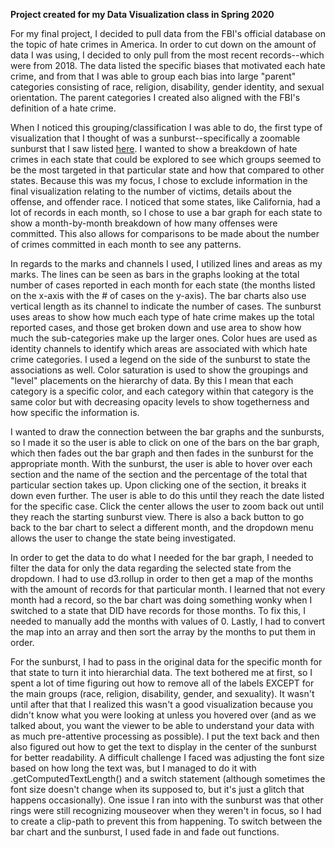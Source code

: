**Project created for my Data Visualization class in Spring 2020**

For my final project, I decided to pull data from the FBI's official database on the topic of hate crimes in America. In order to cut down on the amount of data I was using, I decided to only pull from the most recent records--which were from 2018. The data listed the specific biases that motivated each hate crime, and from that I was able to group each bias into large "parent" categories consisting of race, religion, disability, gender identity, and sexual orientation. The parent categories I created also aligned with the FBI's definition of a hate crime.

When I noticed this grouping/classification I was able to do, the first type of visualization that I thought of was a sunburst--specifically a zoomable sunburst that I saw listed <a href="https://observablehq.com/@d3/zoomable-sunburst">here</a>. I wanted to show a breakdown of hate crimes in each state that could be explored to see which groups seemed to be the most targeted in that particular state and how that compared to other states. Because this was my focus, I chose to exclude information in the final visualization relating to the number of victims, details about the offense, and offender race. I noticed that some states, like California, had a lot of records in each month, so I chose to use a bar graph for each state to show a month-by-month breakdown of how many offenses were committed. This also allows for comparisons to be made about the number of crimes committed in each month to see any patterns.

In regards to the marks and channels I used, I utilized lines and areas as my marks. The lines can be seen as bars in the graphs looking at the total number of cases reported in each month for each state (the months listed on the x-axis with the # of cases on the y-axis). The bar charts also use vertical length as its channel to indicate the number of cases. The sunburst uses areas to show how much each type of hate crime makes up the total reported cases, and those get broken down and use area to show how much the sub-categories make up the larger ones. Color hues are used as identity channels to identify which areas are associated with which hate crime categories. I used a legend on the side of the sunburst to state the associations as well. Color saturation is used to show the groupings and "level" placements on the hierarchy of data. By this I mean that each category is a specific color, and each category within that category is the same color but with decreasing opacity levels to show togetherness and how specific the information is.

I wanted to draw the connection between the bar graphs and the sunbursts, so I made it so the user is able to click on one of the bars on the bar graph, which then fades out the bar graph and then fades in the sunburst for the appropriate month. With the sunburst, the user is able to hover over each section and the name of the section and the percentage of the total that particular section takes up. Upon clicking one of the section, it breaks it down even further. The user is able to do this until they reach the date listed for the specific case. Click the center allows the user to zoom back out until they reach the starting sunburst view. There is also a back button to go back to the bar chart to select a different month, and the dropdown menu allows the user to change the state being investigated.

In order to get the data to do what I needed for the bar graph, I needed to filter the data for only the data regarding the selected state from the dropdown. I had to use d3.rollup in order to then get a map of the months with the amount of records for that particular month. I learned that not every month had a record, so the bar chart was doing something wonky when I switched to a state that DID have records for those months. To fix this, I needed to manually add the months with values of 0. Lastly, I had to convert the map into an array and then sort the array by the months to put them in order.

For the sunburst, I had to pass in the original data for the specific month for that state to turn it into hierarchial data. The text bothered me at first, so I spent a lot of time figuring out how to remove all of the labels EXCEPT for the main groups (race, religion, disability, gender, and sexuality). It wasn't until after that that I realized this wasn't a good visualization because you didn't know what you were looking at unless you hovered over (and as we talked about, you want the viewer to be able to understand your data with as much pre-attentive processing as possible). I put the text back and then also figured out how to get the text to display in the center of the sunburst for better readability. A difficult challenge I faced was adjusting the font size based on how long the text was, but I managed to do it with .getComputedTextLength() and a switch statement (although sometimes the font size doesn't change when its supposed to, but it's just a glitch that happens occasionally). One issue I ran into with the sunburst was that other rings were still recognizing mouseover when they weren't in focus, so I had to create a clip-path to prevent this from happening. To switch between the bar chart and the sunburst, I used fade in and fade out functions.
